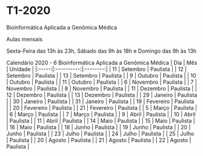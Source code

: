 # T1-2020
Bioinformática Aplicada a Genômica Médica

Aulas mensais

Sexta-Feira das 13h às 23h, Sábado das 9h às 18h e Domingo das 9h às 13h

Calendário 2020 - 6 Bioinformática Aplicada a Genômica Médica
|  Dia  |     Mês    |  Unidade |
|:-----:|:----------:|:--------:|
|   11  |  Setembro  | Paulista |
|   12  |  Setembro  | Paulista |
|   13  |  Setembro  | Paulista |
|   9   |   Outubro  | Paulista |
|   10  |   Outubro  | Paulista |
|   11  |   Outubro  | Paulista |
|   6   |  Novembro  | Paulista |
|   7   |  Novembro  | Paulista |
|   8   |  Novembro  | Paulista |
|   11  |  Dezembro  | Paulista |
|   12  |  Dezembro  | Paulista |
|   13  |  Dezembro  | Paulista |
|   29  |   Janeiro  | Paulista |
|   30  |   Janeiro  | Paulista |
|   31  |   Janeiro  | Paulista |
|   19  |  Fevereiro | Paulista |
|   20  |  Fevereiro | Paulista |
|   21  |  Fevereiro | Paulista |
|   5   |    Março   | Paulista |
|   6   |    Março   | Paulista |
|     7 |    Março   | Paulista |
|   9   |    Abril   | Paulista |
|   10  |    Abril   | Paulista |
|   11  |    Abril   | Paulista |
|   14  |    Maio    | Paulista |
|   15  |    Maio    | Paulista |
|   16  |    Maio    | Paulista |
|   18  |    Junho   | Paulista |
|   19  |    Junho   | Paulista |
|   20  |    Junho   | Paulista |
|   23  |    Julho   | Paulista |
|   24  |    Julho   | Paulista |
|   25  |    Julho   | Paulista |
|   20  |   Agosto   | Paulista |
|   21  |   Agosto   | Paulista |
| 22    |   Agosto   | Paulista |
